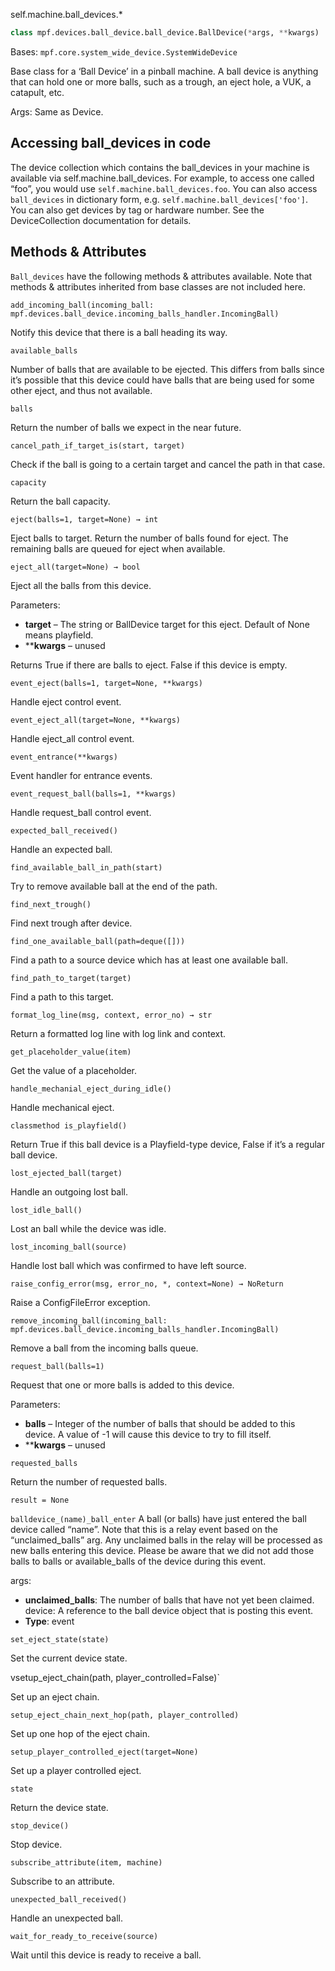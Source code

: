 
self.machine.ball_devices.*

``` python
class mpf.devices.ball_device.ball_device.BallDevice(*args, **kwargs)
```

Bases: `mpf.core.system_wide_device.SystemWideDevice`

Base class for a ‘Ball Device’ in a pinball machine. A ball device is anything that can hold one or more balls, such as a trough, an eject hole, a VUK, a catapult, etc.

Args: Same as Device.

## Accessing ball_devices in code

The device collection which contains the ball_devices in your machine is available via self.machine.ball_devices. For example, to access one called “foo”, you would use `self.machine.ball_devices.foo`. You can also access `ball_devices` in dictionary form, e.g. `self.machine.ball_devices['foo']`. You can also get devices by tag or hardware number. See the DeviceCollection documentation for details.

## Methods & Attributes

`Ball_devices` have the following methods & attributes available. Note that methods & attributes inherited from base classes are not included here.

`add_incoming_ball(incoming_ball: mpf.devices.ball_device.incoming_balls_handler.IncomingBall)`

Notify this device that there is a ball heading its way.

`available_balls`

Number of balls that are available to be ejected. This differs from balls since it’s possible that this device could have balls that are being used for some other eject, and thus not available.

`balls`

Return the number of balls we expect in the near future.

`cancel_path_if_target_is(start, target)`

Check if the ball is going to a certain target and cancel the path in that case.

`capacity`

Return the ball capacity.

`eject(balls=1, target=None) → int`

Eject balls to target. Return the number of balls found for eject. The remaining balls are queued for eject when available.

`eject_all(target=None) → bool`

Eject all the balls from this device.

Parameters:

* **target** – The string or BallDevice target for this eject. Default of None means playfield.
* ****kwargs** – unused

Returns True if there are balls to eject. False if this device is empty.

`event_eject(balls=1, target=None, **kwargs)`

Handle eject control event.

`event_eject_all(target=None, **kwargs)`

Handle eject_all control event.

`event_entrance(**kwargs)`

Event handler for entrance events.

`event_request_ball(balls=1, **kwargs)`

Handle request_ball control event.

`expected_ball_received()`

 Handle an expected ball.

`find_available_ball_in_path(start)`

Try to remove available ball at the end of the path.

`find_next_trough()`

Find next trough after device.

`find_one_available_ball(path=deque([]))`

Find a path to a source device which has at least one available ball.

`find_path_to_target(target)`

Find a path to this target.

`format_log_line(msg, context, error_no) → str`

Return a formatted log line with log link and context.

`get_placeholder_value(item)`

Get the value of a placeholder.

`handle_mechanial_eject_during_idle()`

Handle mechanical eject.

`classmethod is_playfield()`

Return True if this ball device is a Playfield-type device, False if it’s a regular ball device.

`lost_ejected_ball(target)`

Handle an outgoing lost ball.

`lost_idle_ball()`

Lost an ball while the device was idle.

`lost_incoming_ball(source)`

Handle lost ball which was confirmed to have left source.

`raise_config_error(msg, error_no, *, context=None) → NoReturn`

Raise a ConfigFileError exception.

`remove_incoming_ball(incoming_ball: mpf.devices.ball_device.incoming_balls_handler.IncomingBall)`

Remove a ball from the incoming balls queue.

`request_ball(balls=1)`

Request that one or more balls is added to this device.

Parameters:

* **balls** – Integer of the number of balls that should be added to this device. A value of -1 will cause this device to try to fill itself.
* ****kwargs** – unused

`requested_balls`

Return the number of requested balls.

`result = None`

`balldevice_(name)_ball_enter` A ball (or balls) have just entered the ball device called “name”. Note that this is a relay event based on the “unclaimed_balls” arg. Any unclaimed balls in the relay will be processed as new balls entering this device. Please be aware that we did not add those balls to balls or available_balls of the device during this event.

args:

* **unclaimed_balls**: The number of balls that have not yet been claimed. device: A reference to the ball device object that is posting this event.
* **Type**:	event

`set_eject_state(state)`

Set the current device state.

vsetup_eject_chain(path, player_controlled=False)`

Set up an eject chain.

`setup_eject_chain_next_hop(path, player_controlled)`

Set up one hop of the eject chain.

`setup_player_controlled_eject(target=None)`

Set up a player controlled eject.

`state`

Return the device state.

`stop_device()`

 Stop device.

`subscribe_attribute(item, machine)`

Subscribe to an attribute.

`unexpected_ball_received()`

Handle an unexpected ball.

`wait_for_ready_to_receive(source)`

Wait until this device is ready to receive a ball.
